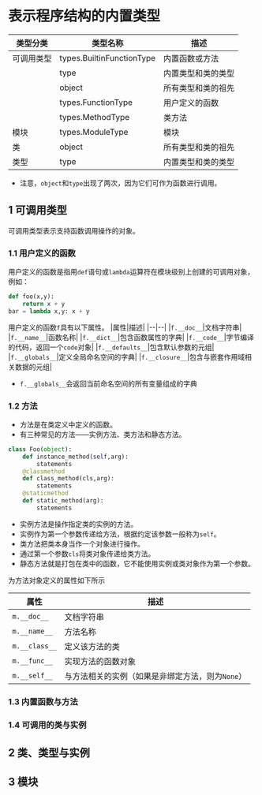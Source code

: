 # 表示程序结构的内置类型
|类型分类|类型名称|描述|
|--|--|--|
|可调用类型|types.BuiltinFunctionType|内置函数或方法|
||type|内置类型和类的类型|
||object|所有类型和类的祖先|
||types.FunctionType|用户定义的函数|
||types.MethodType|类方法|
|模块|types.ModuleType|模块|
|类|object|所有类型和类的祖先|
|类型|type|内置类型和类的类型|
* 注意，``object``和``type``出现了两次，因为它们可作为函数进行调用。
## 1 可调用类型
可调用类型表示支持函数调用操作的对象。
### 1.1 用户定义的函数
用户定义的函数是指用``def``语句或``lambda``运算符在模块级别上创建的可调用对象，例如：
```python
def foo(x,y):
    return x + y
bar = lambda x,y: x + y
```
用户定义的函数``f``具有以下属性。
|属性|描述|
|--|--|
|``f.__doc__``|文档字符串|
|``f.__name__``|函数名称|
|``f.__dict__``|包含函数属性的字典|
|``f.__code__``|字节编译的代码，返回一个``code``对象|
|``f.__defaults__``|包含默认参数的元组|
|``f.__globals__``|定义全局命名空间的字典|
|``f.__closure__``|包含与嵌套作用域相关数据的元组|
* ``f.__globals__``会返回当前命名空间的所有变量组成的字典
### 1.2 方法
* 方法是在类定义中定义的函数。
* 有三种常见的方法——实例方法、类方法和静态方法。
```python
class Foo(object):
    def instance_method(self,arg):
        statements
    @classmethod
    def class_method(cls,arg):
        statements
    @staticmethod
    def static_method(arg):
        statements
```
* 实例方法是操作指定类的实例的方法。
* 实例作为第一个参数传递给方法，根据约定该参数一般称为``self``。
* 类方法把类本身当作一个对象进行操作。
* 通过第一个参数``cls``将类对象传递给类方法。
* 静态方法就是打包在类中的函数，它不能使用实例或类对象作为第一个参数。

为方法对象定义的属性如下所示

|属性|描述|
| --- | --- |
|``m.__doc__``|文档字符串|
|``m.__name__``|方法名称|
|``m.__class__``|定义该方法的类|
|``m.__func__``|实现方法的函数对象|
|``m.__self__``|与方法相关的实例（如果是非绑定方法，则为``None``）|

### 1.3 内置函数与方法
### 1.4 可调用的类与实例
## 2 类、类型与实例
## 3 模块
